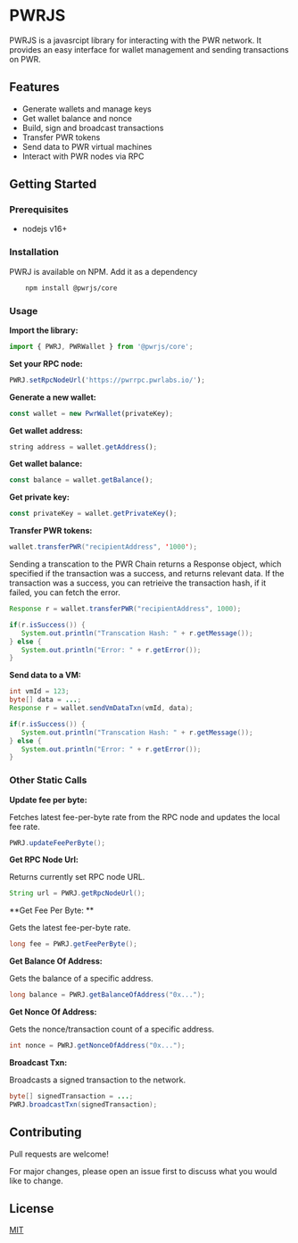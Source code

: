 # PWRJS

PWRJS is a javasrcipt library for interacting with the PWR network. It provides an easy interface for wallet management and sending transactions on PWR.

## Features

-   Generate wallets and manage keys
-   Get wallet balance and nonce
-   Build, sign and broadcast transactions
-   Transfer PWR tokens
-   Send data to PWR virtual machines
-   Interact with PWR nodes via RPC

## Getting Started

### Prerequisites

-   nodejs v16+

### Installation

PWRJ is available on NPM. Add it as a dependency

```bash
    npm install @pwrjs/core
```

### Usage

**Import the library:**

```ts
import { PWRJ, PWRWallet } from '@pwrjs/core';
```

**Set your RPC node:**

```ts
PWRJ.setRpcNodeUrl('https://pwrrpc.pwrlabs.io/');
```

**Generate a new wallet:**

```ts
const wallet = new PwrWallet(privateKey);
```

**Get wallet address:**

```ts
string address = wallet.getAddress();
```

**Get wallet balance:**

```ts
const balance = wallet.getBalance();
```

**Get private key:**

```ts
const privateKey = wallet.getPrivateKey();
```

**Transfer PWR tokens:**

```java
wallet.transferPWR("recipientAddress", '1000');
```

Sending a transcation to the PWR Chain returns a Response object, which specified if the transaction was a success, and returns relevant data.
If the transaction was a success, you can retrieive the transaction hash, if it failed, you can fetch the error.

```java
Response r = wallet.transferPWR("recipientAddress", 1000);

if(r.isSuccess()) {
   System.out.println("Transcation Hash: " + r.getMessage());
} else {
   System.out.println("Error: " + r.getError());
}
```

**Send data to a VM:**

```java
int vmId = 123;
byte[] data = ...;
Response r = wallet.sendVmDataTxn(vmId, data);

if(r.isSuccess()) {
   System.out.println("Transcation Hash: " + r.getMessage());
} else {
   System.out.println("Error: " + r.getError());
}
```

### Other Static Calls

**Update fee per byte:**

Fetches latest fee-per-byte rate from the RPC node and updates the local fee rate.

```java
PWRJ.updateFeePerByte();
```

**Get RPC Node Url:**

Returns currently set RPC node URL.

```java
String url = PWRJ.getRpcNodeUrl();
```

**Get Fee Per Byte: **

Gets the latest fee-per-byte rate.

```java
long fee = PWRJ.getFeePerByte();
```

**Get Balance Of Address:**

Gets the balance of a specific address.

```java
long balance = PWRJ.getBalanceOfAddress("0x...");
```

**Get Nonce Of Address:**

Gets the nonce/transaction count of a specific address.

```java
int nonce = PWRJ.getNonceOfAddress("0x...");
```

**Broadcast Txn:**

Broadcasts a signed transaction to the network.

```java
byte[] signedTransaction = ...;
PWRJ.broadcastTxn(signedTransaction);
```

## Contributing

Pull requests are welcome!

For major changes, please open an issue first to discuss what you would like to change.

## License

[MIT](https://choosealicense.com/licenses/mit/)
